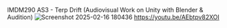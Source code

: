 IMDM290 AS3 - Terp Drift (Audiovisual Work on Unity with Blender & Audition)
![Screenshot 2025-02-16 180436](https://github.com/user-attachments/assets/f24f8859-8606-4d21-99a9-cf8cebae655e)
https://youtu.be/AEbtpv82XOI
